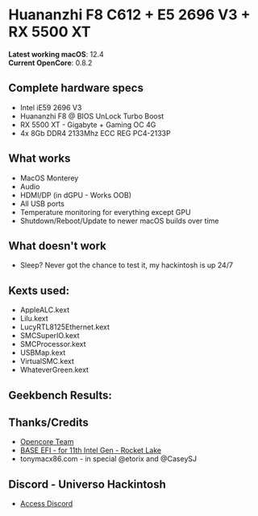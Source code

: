 # Huananzhi F8 C612 + E5 2696 V3 + RX 5500 XT 


**Latest working macOS**: 12.4
<br>
**Current OpenCore**: 0.8.2

## Complete hardware specs
- Intel iE59 2696 V3 
- Huananzhi F8 @ BIOS UnLock Turbo Boost
- RX 5500 XT - Gigabyte + Gaming OC 4G 
- 4x 8Gb DDR4 2133Mhz ECC REG PC4-2133P

## What works
- MacOS Monterey
- Audio
- HDMI/DP (in dGPU - Works OOB)
- All USB ports
- Temperature monitoring for everything except GPU
- Shutdown/Reboot/Update to newer macOS builds over time

## What doesn't work
- Sleep? Never got the chance to test it, my hackintosh is up 24/7

## Kexts used:
- AppleALC.kext
- Lilu.kext
- LucyRTL8125Ethernet.kext
- SMCSuperIO.kext
- SMCProcessor.kext
- USBMap.kext
- VirtualSMC.kext
- WhateverGreen.kext

## Geekbench Results:


## Thanks/Credits
- [Opencore Team](https://dortania.github.io/getting-started/)
- [BASE EFI - for 11th Intel Gen - Rocket Lake](https://github.com/luchina-gabriel/BASE-EFI-INTEL-DESKTOP-11THGEN-ROCKET-LAKE)
- tonymacx86.com - in special @etorix and @CaseySJ

## Discord - Universo Hackintosh
- [Access Discord](https://discord.universohackintosh.com.br)
